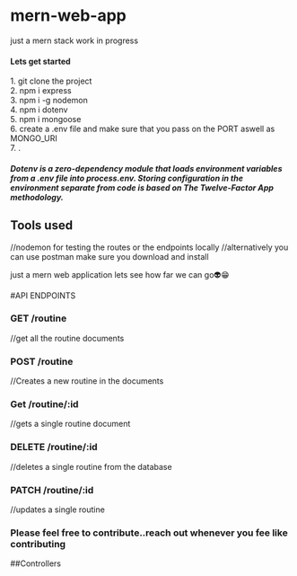 # mern-web-app
just a mern stack work in progress

 <h4>Lets get started</h4>
 1. git clone the project </br>
 2. npm i express </br>
 3. npm i -g nodemon </br>
 4. npm i dotenv</br>
 5. npm i mongoose </br>
 6. create a .env file and make sure that you pass on the PORT aswell as MONGO_URI </br>
 7. .
 <h5>Dotenv is a zero-dependency module that loads environment variables
 from a .env file into process.env. Storing configuration in the environment
separate from code is based on The Twelve-Factor App methodology.
</h5>
 <h2>Tools used</h2>
  //nodemon for testing the routes or the endpoints locally
  //alternatively you can use postman make sure you download and install

<p>just a mern web application lets see how far we can go👽😁</>

#API ENDPOINTS 

  <h3>GET /routine</h3> //get all the routine documents
  
  <h3>POST /routine</h3> //Creates a new routine in the documents
  
  <h3>Get /routine/:id</h3> //gets a single routine document
  
  <h3>DELETE /routine/:id</h3> //deletes a single routine from the database
  
  <h3>PATCH /routine/:id</h3> //updates a single routine

<h3>Please feel free to contribute..reach out whenever you fee like contributing</h3>

##Controllers
